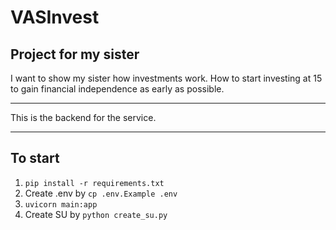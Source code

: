 # VASInvest
## Project for my sister
I want to show my sister how investments work. How to start investing at 15 to gain financial independence as early as possible.
____
This is the backend for the service.
____
## To start
1. ```pip install -r requirements.txt```
1. Create .env by ```cp .env.Example .env```
1. ```uvicorn main:app```
1. Create SU by ```python create_su.py```